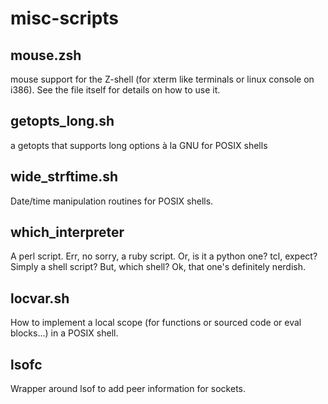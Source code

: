 misc-scripts
============

mouse.zsh
---------
   
mouse support for the Z-shell (for xterm like terminals or linux console on i386). See the file itself for details on how to use it.

getopts_long.sh
---------------

a getopts that supports long options à la GNU for POSIX shells

wide_strftime.sh
----------------

Date/time manipulation routines for POSIX shells.

which_interpreter
-----------------

A perl script. Err, no sorry, a ruby script. Or, is it a python one? tcl, expect? Simply a shell script? But, which shell? Ok, that one's definitely nerdish.

locvar.sh
---------

How to implement a local scope (for functions or sourced code or eval blocks...) in a POSIX shell.

lsofc
-----

Wrapper around lsof to add peer information for sockets.
